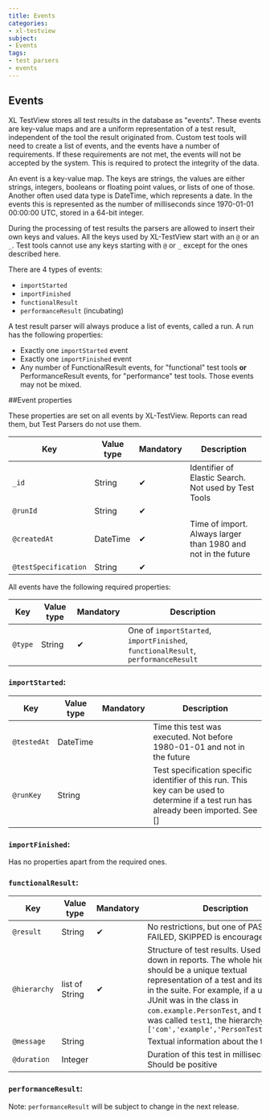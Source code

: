 ```yaml
---
title: Events
categories:
- xl-testview
subject:
- Events
tags:
- test parsers
- events
---
```

## Events
XL TestView stores all test results in the database as "events". These events are key-value maps and are a uniform representation of a test result, independent of the tool the result originated from. Custom test tools will need to create a list of events, and the events have a number of requirements. If these requirements are not met, the events will not be accepted by the system. This is required to protect the integrity of the data.

An event is a key-value map. The keys are strings, the values are either strings, integers, booleans or floating point values, or lists of one of those. Another often used data type is DateTime, which represents a date. In the events this is represented as the number of milliseconds since 1970-01-01 00:00:00 UTC, stored in a 64-bit integer. 

During the processing of test results the parsers are allowed to insert their own keys and values. All the keys used by XL-TestView start with an `@` or an `_`. Test tools cannot use any keys starting with `@` or `_` except for the ones described here.

There are 4 types of events:

* `importStarted`
* `importFinished`
* `functionalResult`
* `performanceResult` (incubating)

A test result parser will always produce a list of events, called a run. A run has the following properties:

* Exactly one `importStarted` event
* Exactly one `importFinished` event
* Any number of FunctionalResult events, for "functional" test tools **or** PerformanceResult events, for "performance" test tools. Those events may not be mixed.

##Event properties

These properties are set on all events by XL-TestView. Reports can read them, but Test Parsers do not use them.

| Key        | Value type       | Mandatory  |  Description | 
|------------|------------------|------------|--------------|
| `_id`|String|✔|Identifier of Elastic Search. Not used by Test Tools|
|  `@runId`|String|✔||
|  `@createdAt`	|	DateTime	|✔	| 		Time of import. Always larger than 1980 and not in the future|
|  `@testSpecification`	|String	|✔||

All events have the following required properties:

| Key        | Value type       | Mandatory  |  Description | 
|------------|------------------|------------|--------------|
|  `@type`	|String	| ✔|One of `importStarted`, `importFinished`, `functionalResult`, `performanceResult`	|

### `importStarted`:

| Key        | Value type       | Mandatory  |  Description | 
|------------|------------------|------------|--------------|
|  `@testedAt`	|DateTime	|	|		Time this test was executed. Not before 1980-01-01 and not in the future
| `@runKey` |String||Test specification specific identifier of this run. This key can be used to determine if a test run has already been imported. See []

### `importFinished`:

Has no properties apart from the required ones.

### `functionalResult`:

| Key        | Value type       | Mandatory  |  Description | 
|------------|------------------|------------|--------------|
|  `@result`	|String	|✔		|	No restrictions, but one of PASSED, FAILED, SKIPPED is encouraged.|
|  `@hierarchy`	|list of String	|✔		|Structure of test results. Used for drill down in reports. The whole hierarchy should be a unique textual representation of a test and its position in the suite. For example, if a unit test in JUnit was in the class in `com.example.PersonTest`, and the test was called `test1`, the hierarchy would be `['com','example','PersonTest','test1']`|
|  `@message`	|String	|	|  Textual information about the test result|
|  `@duration`	|	Integer|	|	Duration of this test in milliseconds. Should be positive| 

### `performanceResult`:

Note: `performanceResult` will be subject to change in the next release.
